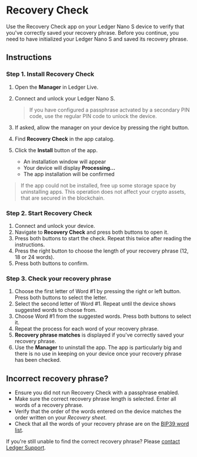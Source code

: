 
# Recovery Check

Use the Recovery Check app on your Ledger Nano S device to verify that you've correctly saved your recovery phrase. Before you continue, you need to have initialized your Ledger Nano S and saved its recovery phrase.

## Instructions

### Step 1. Install Recovery Check

1.  Open the **Manager** in Ledger Live.
2.  Connect and unlock your Ledger Nano S. 

    >If you have configured a passphrase actvated by a secondary PIN code, use the regular PIN code to unlock the device.
    
3.  If asked, allow the manager on your device by pressing the right button.
4.  Find **Recovery Check** in the app catalog.
5.  Click the **Install** button of the app.
    -   An installation window will appear
    -   Your device will display **Processing...**
    -   The app installation will be confirmed

>If the app could not be installed, free up some storage space by uninstalling apps. This operation does not affect your crypto assets, that are secured in the blockchain.

### Step 2. Start Recovery Check

1.  Connect and unlock your device.
2.  Navigate to **Recovery Check** and press both buttons to open it.
3.  Press both buttons to start the check. Repeat this twice after reading the instructions.
4.  Press the right button to choose the length of your recovery phrase (12, 18 or 24 words).
5.  Press both buttons to confirm.

### Step 3. Check your recovery phrase

1.  Choose the first letter of Word #1 by pressing the right or left button. Press both buttons to select the letter.
2.  Select the second letter of Word #1. Repeat until the device shows suggested words to choose from.
3.  Choose Word #1 from the suggested words. Press both buttons to select it.
4.  Repeat the process for each word of your recovery phrase.
5.  **Recovery phrase matches** is displayed if you've correctly saved your recovery phrase.
6.  Use the **Manager** to uninstall the app. The app is particularly big and there is no use in keeping on your device once your recovery phrase has been checked.

## Incorrect recovery phrase?

-   Ensure you did not run Recovery Check with a passphrase enabled.
-   Make sure the correct recovery phrase length is selected. Enter all words of a recovery phrase.
-   Verify that the order of the words entered on the device matches the order written on your _Recovery sheet_.
-   Check that all the words of your recovery phrase are on the [BIP39 word list](https://github.com/bitcoin/bips/blob/master/bip-0039/english.txt).

If you're still unable to find the correct recovery phrase? Please [contact Ledger Support](https://support.ledger.com/hc/requests/new).
